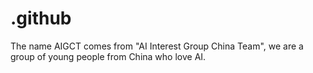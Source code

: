 # .github
The name AIGCT comes from "AI Interest Group China Team", we are a group of young people from China who love AI.

